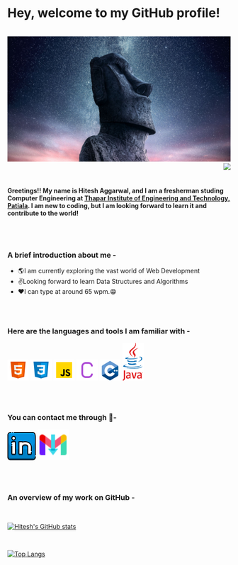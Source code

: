 <!-- # Hi there 👋, I'm Hitesh Aggarwal

## I'm a Student at Thapar Institute of Engineering and Technology, Patiala

- 🌱 I’m currently learning Web Development 😁

<br />
<summary>:zap: GitHub Stats</summary>

<img align="left" alt="Hitesh's GitHub Stats" src="https://github-readme-stats.vercel.app/api?username=hitesh-aggarwal&show_icons=true&hide_border=false&title_color=ff652f&icon_color=FFE400&bg_color=09131B&text_color=ffffff&border_color=0c1a25" /> -->

# Hey, welcome to my GitHub profile!

<br />

<img src="./images/0294.jpg" alt="Banner" width="1000">

<br />

<img align="right" src="https://komarev.com/ghpvc/?username=rishabhgl&color=orange" />


<br />
<br />

#### Greetings!! My name is Hitesh Aggarwal, and I am a fresherman studing Computer Engineering at [Thapar Institute of Engineering and Technology, Patiala](https://www.thapar.edu/). I am new to coding, but I am looking forward to learn it and contribute to the world!

<br />
<br />

### A brief introduction about me -
* 🌎I am currently exploring the vast world of Web Development
* ✌️Looking forward to learn Data Structures and Algorithms
* ❤️I can type at around 65 wpm.😁

<br />
<br />

### Here are the languages and tools I am familiar with -
![HTML](./images/html.png)
![CSS](./images/css.png)
![Javascript](./images/javascript.png)
![C](./images/c.png)
<img src="./images/c++.png" alt="C++" width="48" />
<img src="./images/java-logo3.png" alt="Java" width="48" />

<br />
<br />

### You can contact me through 📝-
[![LinkedIn](./images/linkedin.png)](https://www.linkedin.com/in/hitesh-aggarwal-808015239/)
<a href="mailto:aggarwal33231@gmail.com">
        <img src="./images/gmail.png" width="70" />
</a>

<br />
<br />

### An overview of my work on GitHub -

<br />

[![Hitesh's GitHub stats](https://github-readme-stats.vercel.app/api?username=Hitesh-Aggarwal&show_icons=true&theme=gruvbox)](https://github.com/api/Hitesh-Aggarwal/github-readme-stats)

<br />

[![Top Langs](https://github-readme-stats.vercel.app/api/top-langs/?username=Hitesh-Aggarwal&show_icons=true&theme=gruvbox)](https://github.com/\Hitesh-Aggarwal/github-readme-stats)


